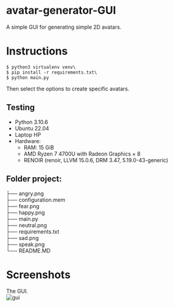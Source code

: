 # avatar-generator-GUI

A simple GUI for generating simple 2D avatars.

# Instructions

    $ python3 virtualenv venv\
    $ pip install -r requirements.txt\
    $ python main.py


Then select the options to create specific avatars.

## Testing

- Python 3.10.6
- Ubuntu 22.04
- Laptop HP 
- Hardware:
  - RAM: 15 GiB
  - AMD Ryzen 7 4700U with Radeon Graphics × 8 
  - RENOIR (renoir, LLVM 15.0.6, DRM 3.47, 5.19.0-43-generic)

## Folder project:

├── angry.png\
├── configuration.mem\
├── fear.png\
├── happy.png\
├── main.py\
├── neutral.png\
├── requirements.txt\
├── sad.png\
├── speak.png\
└── README.MD

# Screenshots

The GUI.\
![gui](https://github.com/marcobaturan/avatar-generator-GUI/assets/7045377/be017316-4bba-4030-acf7-c84e9745b26c)
